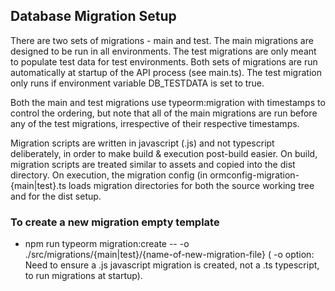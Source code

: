 ## Database Migration Setup

There are two sets of migrations - main and test. The main migrations are designed to be run in all environments. The test migrations are only meant to populate test data for test environments. Both sets of migrations are run automatically at startup of the API process (see main.ts). The test migration only runs if environment variable DB_TESTDATA is set to true.

Both the main and test migrations use typeorm:migration with timestamps to control the ordering, but note that all of the main migrations are run before any of the test migrations, irrespective of their respective timestamps.

Migration scripts are written in javascript (.js) and not typescript deliberately, in order to make build & execution post-build easier.
On build, migration scripts are treated similar to assets and copied into the dist directory.
On execution, the migration config (in ormconfig-migration-{main|test}.ts loads migration directories for both the source working tree and for the dist setup.

### To create a new migration empty template
- npm run typeorm migration:create -- -o ./src/migrations/{main|test}/{name-of-new-migration-file}
  ( -o option: Need to ensure a .js javascript migration is created, not a .ts typescript, to run migrations at startup).
